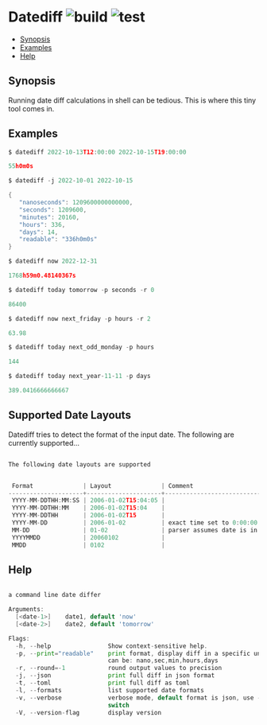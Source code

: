 # Datediff ![build](https://github.com/triole/datediff/actions/workflows/build.yaml/badge.svg) ![test](https://github.com/triole/datediff/actions/workflows/test.yaml/badge.svg)

<!-- toc -->

- [Synopsis](#synopsis)
- [Examples](#examples)
- [Help](#help)

<!-- /toc -->

## Synopsis

Running date diff calculations in shell can be tedious. This is where this tiny tool comes in.

## Examples

```go mdox-exec="sh/dd.sh 2022-10-13T12:00:00 2022-10-15T19:00:00"
$ datediff 2022-10-13T12:00:00 2022-10-15T19:00:00

55h0m0s
```

```go mdox-exec="sh/dd.sh -j 2022-10-01 2022-10-15"
$ datediff -j 2022-10-01 2022-10-15

{
   "nanoseconds": 1209600000000000,
   "seconds": 1209600,
   "minutes": 20160,
   "hours": 336,
   "days": 14,
   "readable": "336h0m0s"
}
```

```go mdox-exec="sh/dd.sh now 2022-12-31"
$ datediff now 2022-12-31

1768h59m0.48140367s
```

```go mdox-exec="sh/dd.sh today tomorrow -p seconds -r 0"
$ datediff today tomorrow -p seconds -r 0

86400
```

```go mdox-exec="sh/dd.sh now next_friday -p hours -r 2"
$ datediff now next_friday -p hours -r 2

63.98
```

```go mdox-exec="sh/dd.sh today next_odd_monday -p hours"
$ datediff today next_odd_monday -p hours

144
```

```go mdox-exec="sh/dd.sh today next_year-11-11 -p days"
$ datediff today next_year-11-11 -p days

389.0416666666667
```

## Supported Date Layouts

Datediff tries to detect the format of the input date. The following are currently supported...

```go mdox-exec="r -l"

The following date layouts are supported


 Format              | Layout              | Comment
---------------------+---------------------+----------------------------------------
 YYYY-MM-DDTHH:MM:SS | 2006-01-02T15:04:05 |
 YYYY-MM-DDTHH:MM    | 2006-01-02T15:04    |
 YYYY-MM-DDTHH       | 2006-01-02T15       |
 YYYY-MM-DD          | 2006-01-02          | exact time set to 0:00:00
 MM-DD               | 01-02               | parser assumes date is in current year
 YYYYMMDD            | 20060102            |
 MMDD                | 0102                |
```

## Help

```go mdox-exec="r -h"

a command line date differ

Arguments:
  [<date-1>]    date1, default 'now'
  [<date-2>]    date2, default 'tomorrow'

Flags:
  -h, --help                Show context-sensitive help.
  -p, --print="readable"    print format, display diff in a specific unit,
                            can be: nano,sec,min,hours,days
  -r, --round=-1            round output values to precision
  -j, --json                print full diff in json format
  -t, --toml                print full diff as toml
  -l, --formats             list supported date formats
  -v, --verbose             verbose mode, default format is json, use -t to
                            switch
  -V, --version-flag        display version
```

